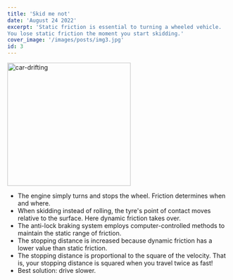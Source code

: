 ```yaml
---
title: 'Skid me not'
date: 'August 24 2022'
excerpt: 'Static friction is essential to turning a wheeled vehicle.
You lose static friction the moment you start skidding.'
cover_image: '/images/posts/img3.jpg'
id: 3
---
```


<img src='/images/posts/img3.jpg' width='280' alt='car-drifting' />

- The engine simply turns and stops the wheel. Friction determines when and where.
- When skidding instead of rolling, the tyre's point of contact moves relative to the surface. Here dynamic friction takes over.
- The anti-lock braking system employs computer-controlled methods to maintain the static range of friction.
- The stopping distance is increased because dynamic friction has a lower value than static friction.
- The stopping distance is proportional to the square of the velocity.
  That is, your stopping distance is squared when you travel twice as fast!
- Best solution: drive slower.
